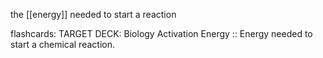 the [[energy]] needed to start a reaction

flashcards:
TARGET DECK: Biology
Activation Energy :: Energy needed to start a chemical reaction.
<!--ID: 1691317032351-->



